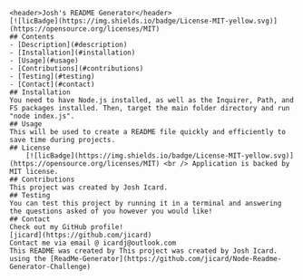  
    <header>Josh's README Generator</header> 
    [![licBadge](https://img.shields.io/badge/License-MIT-yellow.svg)](https://opensource.org/licenses/MIT)
    ## Contents
    - [Description](#description)
    - [Installation](#installation)
    - [Usage](#usage)
    - [Contributions](#contributions)
    - [Testing](#testing)
    - [Contact](#contact)
    ## Installation
    You need to have Node.js installed, as well as the Inquirer, Path, and FS packages installed. Then, target the main folder directory and run "node index.js".
    ## Usage
    This will be used to create a README file quickly and efficiently to save time during projects. 
    ## License
        [![licBadge](https://img.shields.io/badge/License-MIT-yellow.svg)](https://opensource.org/licenses/MIT) <br /> Application is backed by MIT license.
    ## Contributions
    This project was created by Josh Icard. 
    ## Testing
    You can test this project by running it in a terminal and answering the questions asked of you however you would like!
    ## Contact
    Check out my GitHub profile!
    [jicard](https://github.com/jicard)
    Contact me via email @ icardj@outlook.com
    This README was created by This project was created by Josh Icard.  using the [ReadMe-Generator](https://github.com/jicard/Node-Readme-Generator-Challenge)
  